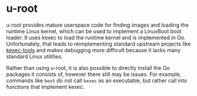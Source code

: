 # u-root

u-root provides mature userspace code for finding images and loading the
runtime Linux kernel, which can be used to implement a LinuxBoot boot loader.
It uses kexec to load the runtime kernel and is implemented in Go.
Unfortunately, that leads to reimplementing standard upstream projects like
[kexec-tools](https://web.git.kernel.org/pub/scm/utils/kernel/kexec/kexec-tools.git/)
and makes debugging more difficult because it lacks many standard Linux
utilities.

Rather than using u-root, it is also possible to directly install the Go
packages it consists of, however there still may be issues. For example,
commands like `boot` do not call `kexec` as an executable, but rather call into
functions that implement kexec.
